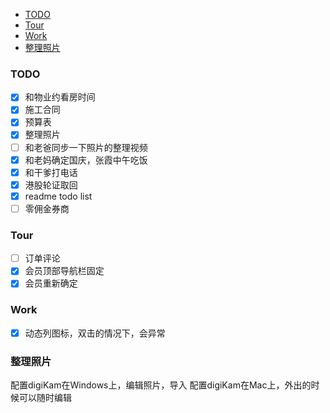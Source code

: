   
  
  
  
  
  
- [TODO](#todo )
- [Tour](#tour )
- [Work](#work )
- [整理照片](#整理照片 )
  
  
  
  
  
###  TODO
  
- [x] 和物业约看房时间
- [x] 施工合同
- [x] 预算表
- [x] 整理照片
- [ ] 和老爸同步一下照片的整理视频
- [x] 和老妈确定国庆，张霞中午吃饭
- [x] 和干爹打电话
- [x] 港股轮证取回
- [x] readme todo list
- [ ] 零佣金券商
  
###  Tour
  
  
  
- [ ] 订单评论
- [x] 会员顶部导航栏固定
- [x] 会员重新确定
  
###  Work
  
  
- [x] 动态列图标，双击的情况下，会异常
  
###  整理照片
  
配置digiKam在Windows上，编辑照片，导入
配置digiKam在Mac上，外出的时候可以随时编辑
  
  
  
  
  
  
[1]: https://www.youtube.com/results?search_query=%E5%88%B8%E5%95%86%E5%AF%B9%E6%AF%94&page=&utm_source=opensearch
[2]: https://www.youtube.com/watch?v=7OdsV03Zttg
  